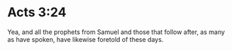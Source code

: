 # Acts 3:24

Yea, and all the prophets from Samuel and those that follow after, as many as have spoken, have likewise foretold of these days.